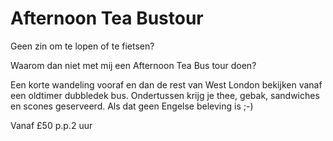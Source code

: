 # Afternoon Tea Bustour

<span class="lead">Geen zin om te lopen of te fietsen?</span>

Waarom dan niet met mij een Afternoon Tea Bus tour doen?

Een korte wandeling vooraf en dan de rest van West London bekijken vanaf een
oldtimer dubbledek bus. Ondertussen krijg je thee, gebak, sandwiches en scones
geserveerd. Als dat geen Engelse beleving is ;-)

Vanaf <span class="price">£50 p.p.</span><span class="duration">2 uur</span>

